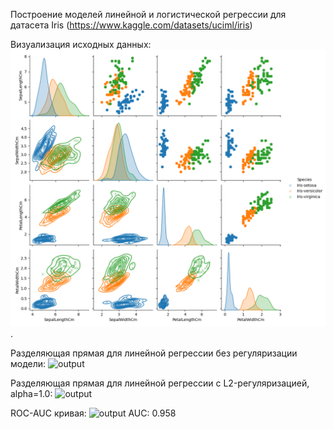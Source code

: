 Построение моделей линейной и логистической регрессии для датасета Iris (https://www.kaggle.com/datasets/uciml/iris)

Визуализация исходных данных:
![Визуализация исходных данных датасета](data.png).

Разделяющая прямая для линейной регрессии без регуляризации модели:
![output](https://github.com/user-attachments/assets/bf1cd8a3-967f-4e78-9c04-96e7a0d4067b)

Разделяющая прямая для линейной регрессии с L2-регуляризацией, alpha=1.0:
![output](https://github.com/user-attachments/assets/115f0e89-0c7b-49a8-ac12-c7a334a6e090)

ROC-AUC кривая:
![output](https://github.com/user-attachments/assets/022eca7a-4801-40cb-9a2a-b4dbd559d501)
AUC: 0.958
